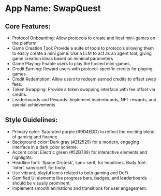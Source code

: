 # **App Name**: SwapQuest

## Core Features:

- Protocol Onboarding: Allow protocols to create and host mini-games on the platform.
- Game Creation Tool: Provide a suite of tools to protocols allowing them to easily create a mini game. Use a LLM to act as an agent tool, giving game creation ideas based on minimal parameters
- Game Playing: Enable users to play the hosted mini-games.
- Credit Earning: Reward users with protocol-specific credits for playing games.
- Credit Redemption: Allow users to redeem earned credits to offset swap fees.
- Token Swapping: Provide a token swapping interface with fee offset via credits.
- Leaderboards and Rewards: Implement leaderboards, NFT rewards, and special achievements.

## Style Guidelines:

- Primary color: Saturated purple (#9D4EDD) to reflect the exciting blend of gaming and finance.
- Background color: Dark gray (#212529) for a modern, engaging interface in a dark color scheme.
- Accent color: Electric green (#52B788) for interactive elements and highlights.
- Headline font: 'Space Grotesk', sans-serif, for headlines. Body font: 'Inter', sans-serif, for body.
- Use vibrant, playful icons related to both gaming and DeFi.
- Gamified UI elements like progress bars, badges, and leaderboards should be visually prominent.
- Implement smooth animations and transitions for user engagement.